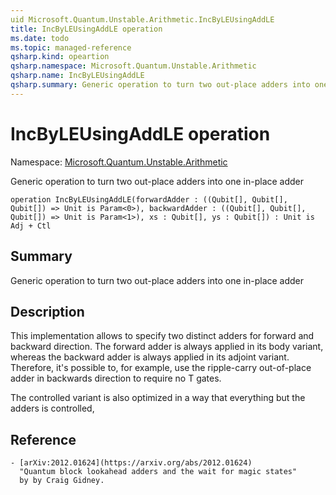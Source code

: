 ```yaml
---
uid Microsoft.Quantum.Unstable.Arithmetic.IncByLEUsingAddLE
title: IncByLEUsingAddLE operation
ms.date: todo
ms.topic: managed-reference
qsharp.kind: opeartion
qsharp.namespace: Microsoft.Quantum.Unstable.Arithmetic
qsharp.name: IncByLEUsingAddLE
qsharp.summary: Generic operation to turn two out-place adders into one in-place adder
---
```


# IncByLEUsingAddLE operation

Namespace: [Microsoft.Quantum.Unstable.Arithmetic](xref:Microsoft.Quantum.Unstable.Arithmetic)

Generic operation to turn two out-place adders into one in-place adder
```qsharp
operation IncByLEUsingAddLE(forwardAdder : ((Qubit[], Qubit[], Qubit[]) => Unit is Param<0>), backwardAdder : ((Qubit[], Qubit[], Qubit[]) => Unit is Param<1>), xs : Qubit[], ys : Qubit[]) : Unit is Adj + Ctl
```

## Summary
Generic operation to turn two out-place adders into one in-place adder

## Description
This implementation allows to specify two distinct adders for forward
and backward direction.  The forward adder is always applied in its
body variant, whereas the backward adder is always applied in its adjoint
variant.  Therefore, it's possible to, for example, use the ripple-carry
out-of-place adder in backwards direction to require no T gates.

The controlled variant is also optimized in a way that everything but
the adders is controlled,

## Reference
    - [arXiv:2012.01624](https://arxiv.org/abs/2012.01624)
      "Quantum block lookahead adders and the wait for magic states"
      by by Craig Gidney.
